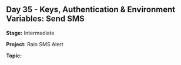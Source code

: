 ## Day 35 - Keys, Authentication & Environment Variables: Send SMS

**Stage:** Intermediate

**Project:** Rain SMS Alert

**Topic:**